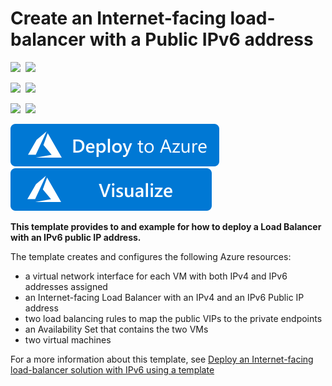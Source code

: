 # Create an Internet-facing load-balancer with a Public IPv6 address

<IMG SRC="https://azurequickstartsservice.blob.core.windows.net/badges/201-load-balancer-ipv6-create/PublicLastTestDate.svg" />&nbsp;
<IMG SRC="https://azurequickstartsservice.blob.core.windows.net/badges/201-load-balancer-ipv6-create/PublicDeployment.svg" />&nbsp;

<IMG SRC="https://azurequickstartsservice.blob.core.windows.net/badges/201-load-balancer-ipv6-create/FairfaxLastTestDate.svg" />&nbsp;
<IMG SRC="https://azurequickstartsservice.blob.core.windows.net/badges/201-load-balancer-ipv6-create/FairfaxDeployment.svg" />&nbsp;

<IMG SRC="https://azurequickstartsservice.blob.core.windows.net/badges/201-load-balancer-ipv6-create/BestPracticeResult.svg" />&nbsp;
<IMG SRC="https://azurequickstartsservice.blob.core.windows.net/badges/201-load-balancer-ipv6-create/CredScanResult.svg" />&nbsp;

<a href="https://portal.azure.com/#create/Microsoft.Template/uri/https%3A%2F%2Fraw.githubusercontent.com%2FAzure%2Fazure-quickstart-templates%2Fmaster%2F201-load-balancer-ipv6-create%2Fazuredeploy.json" target="_blank">
    <img src="https://raw.githubusercontent.com/Azure/azure-quickstart-templates/master/1-CONTRIBUTION-GUIDE/images/deploytoazure.svg?sanitize=true"/>
</a>
<a href="http://armviz.io/#/?load=https%3A%2F%2Fraw.githubusercontent.com%2FAzure%2Fazure-quickstart-templates%2Fmaster%2F201-load-balancer-ipv6-create%2Fazuredeploy.json" target="_blank">
    <img src="https://raw.githubusercontent.com/Azure/azure-quickstart-templates/master/1-CONTRIBUTION-GUIDE/images/visualizebutton.svg?sanitize=true"/>
</a>

**This template provides to and example for how to deploy a Load Balancer with an IPv6 public IP address.**

The template creates and configures the following Azure resources:

- a virtual network interface for each VM with both IPv4 and IPv6 addresses assigned
- an Internet-facing Load Balancer with an IPv4 and an IPv6 Public IP address
- two load balancing rules to map the public VIPs to the private endpoints
- an Availability Set that contains the two VMs
- two virtual machines

For a more information about this template, see [Deploy an Internet-facing load-balancer solution with IPv6 using a template](https://azure.microsoft.com/documentation/articles/load-balancer-ipv6-internet-template/)

